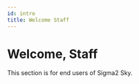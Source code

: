 ```yaml
---
id: intro
title: Welcome Staff
---
```


# Welcome, Staff

This section is for end users of Sigma2 Sky.